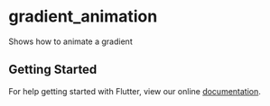 # gradient_animation

Shows how to animate a gradient

## Getting Started

For help getting started with Flutter, view our online
[documentation](https://flutter.io/).
